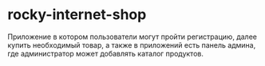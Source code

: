 # rocky-internet-shop
Приложение в котором пользователи могут пройти регистрацию, далее купить необходимый товар, а также в приложений есть панель админа, где администратор может добавлять каталог продуктов.
